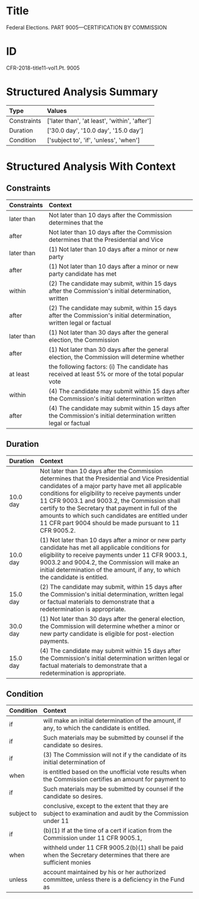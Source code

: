 # Title

 Federal Elections. PART 9005—CERTIFICATION BY COMMISSION


# ID

 CFR-2018-title11-vol1.Pt. 9005


# Structured Analysis Summary

| Type        | Values                                        |
|:------------|:----------------------------------------------|
| Constraints | ['later than', 'at least', 'within', 'after'] |
| Duration    | ['30.0 day', '10.0 day', '15.0 day']          |
| Condition   | ['subject to', 'if', 'unless', 'when']        |


# Structured Analysis With Context

 


## Constraints

| Constraints   | Context                                                                                                              |
|:--------------|:---------------------------------------------------------------------------------------------------------------------|
| later than    | Not  later than 10 days after the Commission determines that the                                                     |
| after         | Not later than 10 days  after the Commission determines that the Presidential and Vice                               |
| later than    | (1) Not  later than 10 days after a minor or new party                                                               |
| after         | (1) Not later than 10 days  after a minor or new party candidate has met                                             |
| within        | (2) The candidate may submit,  within 15 days after the Commission's initial determination, written                  |
| after         | (2) The candidate may submit, within 15 days  after the Commission's initial determination, written legal or factual |
| later than    | (1) Not  later than 30 days after the general election, the Commission                                               |
| after         | (1) Not later than 30 days  after the general election, the Commission will determine whether                        |
| at least      | the following factors: (i) The candidate has received at least 5% or more of the total popular vote                  |
| within        | (4) The candidate may submit  within 15 days after the Commission's initial determination written                    |
| after         | (4) The candidate may submit within 15 days  after the Commission's initial determination written legal or factual   |


## Duration

| Duration   | Context                                                                                                                                                                                                                                                                                                                                                                                                                        |
|:-----------|:-------------------------------------------------------------------------------------------------------------------------------------------------------------------------------------------------------------------------------------------------------------------------------------------------------------------------------------------------------------------------------------------------------------------------------|
| 10.0 day   | Not later than 10 days after the Commission determines that the Presidential and Vice Presidential candidates of a major party have met all applicable conditions for eligibility to receive payments under 11 CFR 9003.1 and 9003.2, the Commission shall certify to the Secretary that payment in full of the amounts to which such candidates are entitled under 11 CFR part 9004 should be made pursuant to 11 CFR 9005.2. |
| 10.0 day   | (1) Not later than 10 days after a minor or new party candidate has met all applicable conditions for eligibility to receive payments under 11 CFR 9003.1, 9003.2 and 9004.2, the Commission will make an initial determination of the amount, if any, to which the candidate is entitled.                                                                                                                                     |
| 15.0 day   | (2) The candidate may submit, within 15 days after the Commission's initial determination, written legal or factual materials to demonstrate that a redetermination is appropriate.                                                                                                                                                                                                                                            |
| 30.0 day   | (1) Not later than 30 days after the general election, the Commission will determine whether a minor or new party candidate is eligible for post-election payments.                                                                                                                                                                                                                                                            |
| 15.0 day   | (4) The candidate may submit within 15 days after the Commission's initial determination written legal or factual materials to demonstrate that a redetermination is appropriate.                                                                                                                                                                                                                                              |


## Condition

| Condition   | Context                                                                                                         |
|:------------|:----------------------------------------------------------------------------------------------------------------|
| if          | will make an initial determination of the amount, if  any, to which the candidate is entitled.                  |
| if          | Such materials may be submitted by counsel  if  the candidate so desires.                                       |
| if          | (3) The Commission will not if y the candidate of its initial determination of                                  |
| when        | is entitled based on the unofficial vote results when the Commission certifies an amount for payment to         |
| if          | Such materials may be submitted by counsel  if  the candidate so desires.                                       |
| subject to  | conclusive, except to the extent that they are subject to examination and audit by the Commission under 11      |
| if          | (b)(1) If at the time of a cert if ication from the Commission under 11 CFR 9005.1,                             |
| when        | withheld under 11 CFR 9005.2(b)(1) shall be paid when the Secretary determines that there are sufficient monies |
| unless      | account maintained by his or her authorized committee, unless there is a deficiency in the Fund as              |


